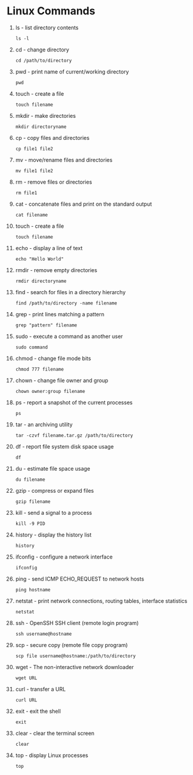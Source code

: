 # Linux Commands

1. ls - list directory contents
    ```
    ls -l
    ```
2. cd - change directory
    ```
    cd /path/to/directory
    ```
3. pwd - print name of current/working directory
    ```
    pwd
    ```
4. touch - create a file
    ```
    touch filename
    ```
5. mkdir - make directories
    ```
    mkdir directoryname
    ```
6. cp - copy files and directories
    ```
    cp file1 file2
    ```
7. mv - move/rename files and directories
    ```
    mv file1 file2
    ```
8. rm - remove files or directories
    ```
    rm file1
    ```
9. cat - concatenate files and print on the standard output
    ```
    cat filename
    ```
10. touch - create a file
    ```
    touch filename
    ```
11. echo - display a line of text
    ```
    echo "Hello World"
    ```
12. rmdir - remove empty directories
    ```
    rmdir directoryname
    ```
13. find - search for files in a directory hierarchy
    ```
    find /path/to/directory -name filename
    ```
14. grep - print lines matching a pattern
    ```
    grep "pattern" filename
    ```
15. sudo - execute a command as another user
    ```
    sudo command
    ```
16. chmod - change file mode bits
    ```
    chmod 777 filename
    ```
17. chown - change file owner and group
    ```
    chown owner:group filename
    ```
18. ps - report a snapshot of the current processes
    ```
    ps
    ```
19. tar - an archiving utility
    ```
    tar -czvf filename.tar.gz /path/to/directory
    ```
20. df - report file system disk space usage
    ```
    df
    ```
21. du - estimate file space usage
    ```
    du filename
    ```
22. gzip - compress or expand files
    ```
    gzip filename
    ```
23. kill - send a signal to a process
    ```
    kill -9 PID
    ```
24. history - display the history list
    ```
    history
    ```
25. ifconfig - configure a network interface
    ```
    ifconfig
    ```
26. ping - send ICMP ECHO_REQUEST to network hosts
    ```
    ping hostname
    ```
27. netstat - print network connections, routing tables, interface statistics
    ```
    netstat
    ```
28. ssh - OpenSSH SSH client (remote login program)
    ```
    ssh username@hostname
    ```
29. scp - secure copy (remote file copy program)
    ```
    scp file username@hostname:/path/to/directory
    ```
30. wget - The non-interactive network downloader
    ```
    wget URL
    ```
31. curl - transfer a URL
    ```
    curl URL
    ```
32. exit - exit the shell
    ```
    exit
    ```
33. clear - clear the terminal screen
    ```
    clear
    ```
34. top - display Linux processes
    ```
    top
    ```

